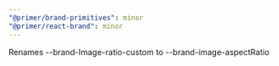 ```yaml
---
"@primer/brand-primitives": minor
"@primer/react-brand": minor
---
```


Renames --brand-Image-ratio-custom to --brand-image-aspectRatio
